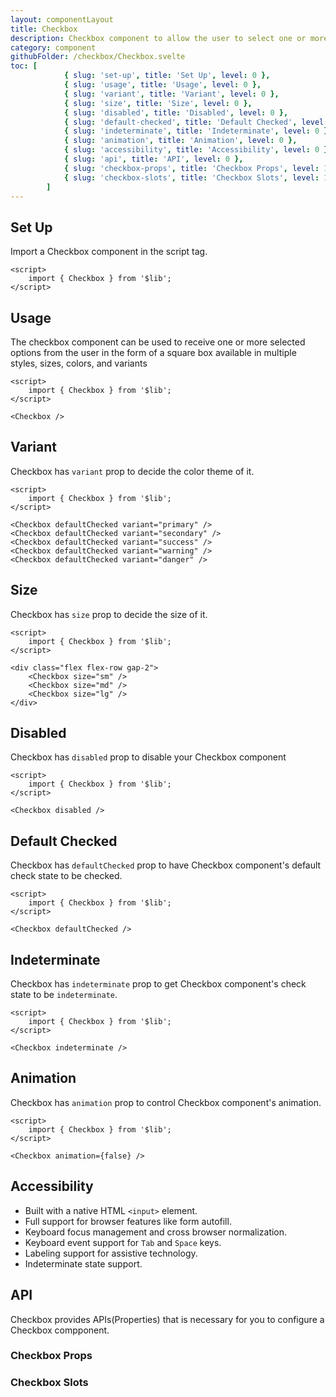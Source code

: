 ```yaml
---
layout: componentLayout
title: Checkbox
description: Checkbox component to allow the user to select one or more options in the form of a square box available in multiple sizes and colors
category: component
githubFolder: /checkbox/Checkbox.svelte
toc: [
			{ slug: 'set-up', title: 'Set Up', level: 0 },
			{ slug: 'usage', title: 'Usage', level: 0 },
			{ slug: 'variant', title: 'Variant', level: 0 },
			{ slug: 'size', title: 'Size', level: 0 },
			{ slug: 'disabled', title: 'Disabled', level: 0 },
			{ slug: 'default-checked', title: 'Default Checked', level: 0 },
			{ slug: 'indeterminate', title: 'Indeterminate', level: 0 },
			{ slug: 'animation', title: 'Animation', level: 0 },
			{ slug: 'accessibility', title: 'Accessibility', level: 0 },
			{ slug: 'api', title: 'API', level: 0 },
			{ slug: 'checkbox-props', title: 'Checkbox Props', level: 1 },
			{ slug: 'checkbox-slots', title: 'Checkbox Slots', level: 1 },
		]
---
```


<script>
	import { Checkbox } from '$lib';
	import SlotTable from "../../../mdsvex/components/SlotTable.svelte"
	import PropertyTable from "../../../mdsvex/components/PropertyTable.svelte"
	import CodeBlockWrapper from "../../../mdsvex/components/CodeBlockWrapper.md"
	import * as Component from "../../../mdsvex/+layout.svelte"
	import { checkboxSlots, checkboxProps } from "./checkbox-props.ts"

</script>

## Set Up

Import a Checkbox component in the script tag.

<CodeBlockWrapper>

```svelte
<script>
	import { Checkbox } from '$lib';
</script>
```

</CodeBlockWrapper>

## Usage

The checkbox component can be used to receive one or more selected options from the user in the form of a square box available in multiple styles, sizes, colors, and variants

<Checkbox />

<CodeBlockWrapper>

```svelte
<script>
	import { Checkbox } from '$lib';
</script>

<Checkbox />
```

</CodeBlockWrapper>

## Variant

Checkbox has `variant` prop to decide the color theme of it.

<div class="flex flex-row gap-2">
	<Checkbox defaultChecked variant="primary" />
	<Checkbox defaultChecked variant="secondary" />
	<Checkbox defaultChecked variant="success" />
	<Checkbox defaultChecked variant="warning" />
	<Checkbox defaultChecked variant="danger" />
</div>

<CodeBlockWrapper>

```svelte
<script>
	import { Checkbox } from '$lib';
</script>

<Checkbox defaultChecked variant="primary" />
<Checkbox defaultChecked variant="secondary" />
<Checkbox defaultChecked variant="success" />
<Checkbox defaultChecked variant="warning" />
<Checkbox defaultChecked variant="danger" />
```

</CodeBlockWrapper>

## Size

Checkbox has `size` prop to decide the size of it.

<div class="flex flex-row gap-2">
	<Checkbox size="sm" />
	<Checkbox size="md" />
	<Checkbox size="lg" />
</div>

<CodeBlockWrapper>

```svelte
<script>
	import { Checkbox } from '$lib';
</script>

<div class="flex flex-row gap-2">
	<Checkbox size="sm" />
	<Checkbox size="md" />
	<Checkbox size="lg" />
</div>
```

</CodeBlockWrapper>

## Disabled

Checkbox has `disabled` prop to disable your Checkbox component

<Checkbox disabled />

<CodeBlockWrapper>

```svelte
<script>
	import { Checkbox } from '$lib';
</script>

<Checkbox disabled />
```

</CodeBlockWrapper>

## Default Checked

Checkbox has `defaultChecked` prop to have Checkbox component's default check state to be checked.

<Checkbox defaultChecked />

<CodeBlockWrapper>

```svelte
<script>
	import { Checkbox } from '$lib';
</script>

<Checkbox defaultChecked />
```

</CodeBlockWrapper>

## Indeterminate

Checkbox has `indeterminate` prop to get Checkbox component's check state to be `indeterminate`.

<Checkbox indeterminate />

<CodeBlockWrapper>

```svelte
<script>
	import { Checkbox } from '$lib';
</script>

<Checkbox indeterminate />
```

</CodeBlockWrapper>

## Animation

Checkbox has `animation` prop to control Checkbox component's animation.

<Checkbox animation={false} />

<CodeBlockWrapper>

```svelte
<script>
	import { Checkbox } from '$lib';
</script>

<Checkbox animation={false} />
```

</CodeBlockWrapper>

## Accessibility

* Built with a native HTML `<input>` element.
* Full support for browser features like form autofill.
* Keyboard focus management and cross browser normalization.
* Keyboard event support for `Tab` and `Space` keys.
* Labeling support for assistive technology.
* Indeterminate state support.

## API

Checkbox provides APIs(Properties) that is necessary for you to configure a Checkbox compponent.

### Checkbox Props

<PropertyTable properties={checkboxProps} />

### Checkbox Slots

<SlotTable slots={checkboxSlots} />
